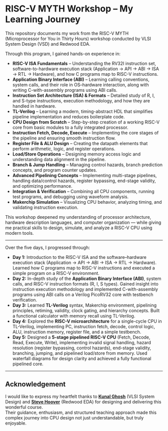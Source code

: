 # RISC-V MYTH Workshop – My Learning Journey

This repository documents my work from the RISC-V MYTH (Microprocessor for You in Thirty Hours) workshop conducted by VLSI System Design (VSD) and Redwood EDA.

Through this program, I gained hands-on experience in:

- **RISC-V ISA Fundamentals** – Understanding the RV32I instruction set, software-to-hardware execution stack (Application → API → ABI → ISA → RTL → Hardware), and how C programs map to RISC-V instructions.  
- **Application Binary Interface (ABI)** – Learning calling conventions, system calls, and their role in OS–hardware interaction, along with writing C-with-assembly programs using ABI calls.  
- **Instruction Set Architecture (ISA) & Formats** – Detailed study of R, I, and S-type instructions, execution methodology, and how they are handled in hardware.  
- **TL-Verilog** – Learning a modern, timing-abstract HDL that simplifies pipeline implementation and reduces boilerplate code.  
- **CPU Design from Scratch** – Step-by-step creation of a working RISC-V core from basic modules to a fully integrated processor.  
- **Instruction Fetch, Decode, Execute** – Implementing the core stages of the pipeline and ensuring smooth instruction flow.  
- **Register File & ALU Design** – Creating the datapath elements that perform arithmetic, logic, and register operations.  
- **Load/Store Operations** – Designing memory access logic and understanding data alignment in the pipeline.  
- **Branch & Jump Handling** – Managing control hazards, branch prediction concepts, and program counter updates.  
- **Advanced Pipelining Concepts** – Implementing multi-stage pipelines, handling data/control hazards, register bypassing, end-stage validity, and optimizing performance.  
- **Integration & Verification** – Combining all CPU components, running test programs, and debugging using waveform analysis.  
- **Makerchip Simulation** – Visualizing CPU behavior, analyzing timing, and validating instruction execution.


This workshop deepened my understanding of processor architecture, hardware description languages, and computer organization — while giving me practical skills to design, simulate, and analyze a RISC-V CPU using modern tools.

---
Over the five days, I progressed through:

- **Day 1:** Introduction to the RISC-V ISA and the software–hardware execution stack (Application → API → ABI → ISA → RTL → Hardware). Learned how C programs map to RISC-V instructions and executed a simple program on a RISC-V environment.
- **Day 2:** In-depth study of the **Application Binary Interface (ABI)**, system calls, and RISC-V instruction formats (R, I, S types). Gained insight into instruction execution methodology and implemented C-with-assembly programs using ABI calls on a Verilog PicoRV32 core with testbench verification.
- **Day 3:** Learned **TL-Verilog** syntax, Makerchip environment, pipelining principles, retiming, validity, clock gating, and hierarchy concepts. Built a functional calculator with memory recall using TL-Verilog.
- **Day 4:** Explored the **RISC-V microarchitecture** for a single-cycle CPU in TL-Verilog, implementing PC, instruction fetch, decode, control logic, ALU, instruction memory, register file, and a simple testbench.
- **Day 5:** Designed a **5-stage pipelined RISC-V CPU** (Fetch, Decode, Read, Execute, Write), implementing invalid signal handling, hazard resolution (register bypassing, control hazards), end-stage validity, branching, jumping, and pipelined load/store from memory. Used waterfall diagrams for design clarity and achieved a fully functional pipelined core.

---
## Acknowledgement

I would like to express my heartfelt thanks to [**Kunal Ghosh**](https://www.linkedin.com/in/kunal-ghosh-vlsisystemdesign-com-28084836/) (VLSI System Design) and [**Steve Hoover**](https://www.linkedin.com/in/steve-hoover-a44b607/) (Redwood EDA) for designing and delivering this wonderful course.  
Their guidance, enthusiasm, and structured teaching approach made this complex journey into CPU design not just understandable, but truly enjoyable.
